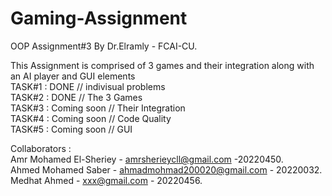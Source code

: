 # Gaming-Assignment  
OOP Assignment#3 By Dr.Elramly - FCAI-CU.  

This Assignment is comprised of 3 games and their integration along with an AI player and GUI elements             
TASK#1 : DONE            // indivisual problems      
TASK#2 : DONE     // The 3 Games       
TASK#3 : Coming soon     // Their Integration      
TASK#4 : Coming soon     // Code Quality        
TASK#5 : Coming soon     // GUI        

Collaborators :   
Amr Mohamed El-Sheriey - amrsherieycll@gmail.com -20220450.      
Ahmed Mohamed Saber - ahmadmohmad200020@gmail.com - 20220032.      
Medhat Ahmed - xxx@gmail.com - 20220456.      
